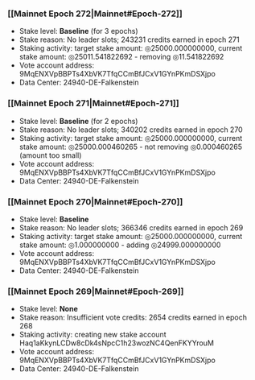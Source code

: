 ### [[Mainnet Epoch 272|Mainnet#Epoch-272]]
* Stake level: **Baseline** (for 3 epochs)
* Stake reason: No leader slots; 243231 credits earned in epoch 271
* Staking activity: target stake amount: ◎25000.000000000, current stake amount: ◎25011.541822692 - removing ◎11.541822692
* Vote account address: 9MqENXVpBBPTs4XbVK7TfqCCmBfJCxV1GYnPKmDSXjpo
* Data Center: 24940-DE-Falkenstein
### [[Mainnet Epoch 271|Mainnet#Epoch-271]]
* Stake level: **Baseline** (for 2 epochs)
* Stake reason: No leader slots; 340202 credits earned in epoch 270
* Staking activity: target stake amount: ◎25000.000000000, current stake amount: ◎25000.000460265 - not removing ◎0.000460265 (amount too small)
* Vote account address: 9MqENXVpBBPTs4XbVK7TfqCCmBfJCxV1GYnPKmDSXjpo
* Data Center: 24940-DE-Falkenstein
### [[Mainnet Epoch 270|Mainnet#Epoch-270]]
* Stake level: **Baseline**
* Stake reason: No leader slots; 366346 credits earned in epoch 269
* Staking activity: target stake amount: ◎25000.000000000, current stake amount: ◎1.000000000 - adding ◎24999.000000000
* Vote account address: 9MqENXVpBBPTs4XbVK7TfqCCmBfJCxV1GYnPKmDSXjpo
* Data Center: 24940-DE-Falkenstein
### [[Mainnet Epoch 269|Mainnet#Epoch-269]]
* Stake level: **None**
* Stake reason: Insufficient vote credits: 2654 credits earned in epoch 268
* Staking activity: creating new stake account Haq1aKkynLCDw8cDk4sNpcC1h23wozNC4QenFKYYrouM
* Vote account address: 9MqENXVpBBPTs4XbVK7TfqCCmBfJCxV1GYnPKmDSXjpo
* Data Center: 24940-DE-Falkenstein